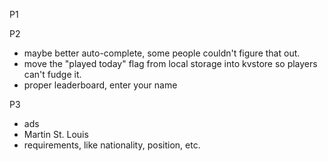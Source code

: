 P1


P2
* maybe better auto-complete, some people couldn't figure that out.
* move the "played today" flag from local storage into kvstore so players can't fudge it.
* proper leaderboard, enter your name

P3

* ads
* Martin St. Louis
* requirements, like nationality, position, etc.